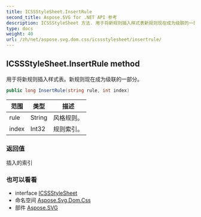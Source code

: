 ```yaml
---
title: ICSSStyleSheet.InsertRule
second_title: Aspose.SVG for .NET API 参考
description: ICSSStyleSheet 方法. 用于将新规则插入样式表新规则现在成为级联的一部分
type: docs
weight: 40
url: /zh/net/aspose.svg.dom.css/icssstylesheet/insertrule/
---
```

## ICSSStyleSheet.InsertRule method

用于将新规则插入样式表。新规则现在成为级联的一部分。

```csharp
public long InsertRule(string rule, int index)
```

| 范围 | 类型 | 描述 |
| --- | --- | --- |
| rule | String | 风格规则。 |
| index | Int32 | 规则索引。 |

### 返回值

插入的索引

### 也可以看看

* interface [ICSSStyleSheet](../)
* 命名空间 [Aspose.Svg.Dom.Css](../../icssstylesheet/)
* 部件 [Aspose.SVG](../../../)


